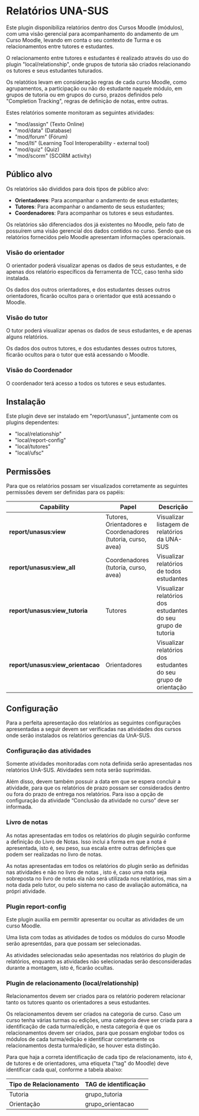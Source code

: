 Relatórios UNA-SUS
==================

Este plugin disponibiliza relatórios dentro dos Cursos Moodle (módulos), com uma visão gerencial para acompanhamento do andamento de um Curso Moodle, levando em conta o seu contexto de Turma e os relacionamentos entre tutores e estudantes.

O relacionamento entre tutores e estudantes é realizado através do uso do plugin "local/relationship", onde grupos de tutoria são criados relacionando os tutores e seus estudantes tuturados.

Os relatótios levam em consideração regras de cada curso Moodle, como agrupamentos, a participação ou não do estudante naquele módulo, em grupos de tutoria ou em grupos do curso, prazos definidos pelo "Completion Tracking", regras de definição de notas, entre outras.

Estes relatórios somente monitoram as seguintes atividades:

* "mod/assign" (Texto Online)
* "mod/data" (Database)
* "mod/forum" (Fórum)
* "mod/lti" (Learning Tool Interoperability - external tool)
* "mod/quiz" (Quiz)
* "mod/scorm" (SCORM activity)


Público alvo
------------
Os relatórios são divididos para dois tipos de público alvo:

* **Orientadores**: Para acompanhar o andamento de seus estudantes; 
* **Tutores**: Para acompanhar o andamento de seus estudantes; 
* **Coordenadores**: Para acompanhar os tutores e seus estudantes.

Os relatórios são diferenciados dos já existentes no Moodle, pelo fato de possuírem uma visão gerencial dos dados contidos no curso. Sendo que os relatórios fornecidos pelo Moodle apresentam informações operacionais.

### Visão do orientador

O orientador poderá visualizar apenas os dados de seus estudantes, e de apenas dos relatório específicos da ferramenta de TCC, caso tenha sido instalada.

Os dados dos outros orientadores, e dos estudantes desses outros orientadores, ficarão ocultos para o orientador que está acessando o Moodle.

### Visão do tutor

O tutor poderá visualizar apenas os dados de seus estudantes, e de apenas alguns relatórios.

Os dados dos outros tutores, e dos estudantes desses outros tutores, ficarão ocultos para o tutor que está acessando o Moodle.

### Visão do Coordenador

O coordenador terá acesso a todos os tutores e seus estudantes.

Instalação
----------

Este plugin deve ser instalado em "report/unasus", juntamente com os
plugins dependentes:

* "local/relationship"
* "local/report-config"
* "local/tutores"
* "local/ufsc"

Permissões
----------

Para que os relatórios possam ser visualizados corretamente as seguintes permissões devem ser definidas para os papéis:

|   Capability              | Papel | Descrição |
| --- | --- | --- |
| **report/unasus:view** | Tutores, Orientadores e Coordenadores (tutoria, curso, avea) | Visualizar listagem de relatórios da UNA-SUS | 
| **report/unasus:view_all** | Coordenadores (tutoria, curso, avea) | Visualizar relatórios de todos estudantes |
| **report/unasus:view_tutoria** | Tutores | Visualizar relatórios dos estudantes do seu grupo de tutoria |
| **report/unasus:view_orientacao**| Orientadores | Visualizar relatórios dos estudantes do seu grupo de orientação |

Configuração
------------

Para a perfeita apresentação dos relatórios as seguintes configurações apresentadas a seguir devem ser verificadas nas atividades dos cursos onde serão instalados os relatórios gerencias da UnA-SUS.

### Configuração das atividades

Somente atividades monitoradas com nota definida serão apresentadas nos relatórios UnA-SUS. Atividades sem nota serão suprimidas.

Além disso, devem também possuir a data em que se espera concluir a atividade, para que os relatórios de prazo possam ser considerados dentro ou fora do prazo de entrega nos relatórios. Para isso a opção de configuração da atividade “Conclusão da atividade no curso” deve ser informada.


### Livro de notas

As notas apresentadas em todos os relatórios do plugin seguirão conforme a definição do Livro de Notas. Isso inclui a forma em que a nota é apresentada, isto é, seu peso, sua escala entre outras definições que podem ser realizadas no livro de notas.

As notas apresentadas em todos os relatórios do plugin serão as definidas nas atividades e não no livro de notas , isto é, caso uma nota seja sobreposta no livro de notas ela não será utilizada nos relatórios, mas sim a nota dada pelo tutor, ou pelo sistema no caso de avaliação automática, na própri atividade.  

### Plugin report-config

Este plugin auxilia em permitir apresentar ou ocultar as atividades de um curso Moodle. 
 
Uma lista com todas as atividades de todos os módulos do curso Moodle serão apresentdas, para que possam ser selecionadas. 

As atividades selecionadas seão apesentadas nos relatórios do plugin de relatórios, enquanto as atividades não selecionadas serão desconsideradas durante a montagem, isto é, ficarão ocultas. 

### Plugin de relacionamento (local/relationship)

Relacionamentos devem ser criados para os relatório poderem relacionar tanto os tutores quanto os orientadores a seus estudantes.

Os relacionamentos devem ser criados na categoria de curso. Caso um curso tenha várias turmas ou edições, uma categoria deve ser criada para a identificação de cada turma/edição, e nesta categoria é que os relacionamentos devem ser criados, para que possam englobar todos os módulos de cada turma/edição e identificar corretamente os relacionamentos desta turma/edição, se houver esta distinção.  

Para que haja a correta identificação de cada tipo de relacionamento, isto é, de tutores e de orientadores, uma etiqueta ("tag" do Moodle) deve identificar cada qual, conforme a tabela abaixo:

| Tipo de Relacionamento | TAG de identificação|
| --- | --- |
| Tutoria | grupo_tutoria |
| Orientação | grupo_orientacao |